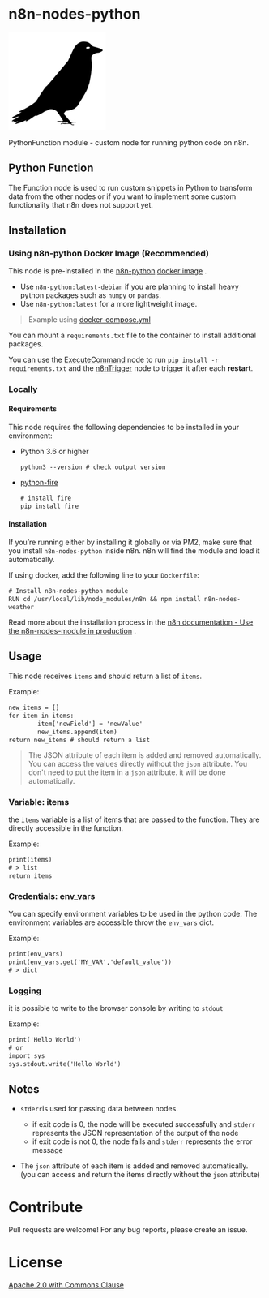# n8n-nodes-python

![n8n.io - Workflow Automation](https://raw.githubusercontent.com/n8n-io/n8n/master/assets/n8n-logo.png)

PythonFunction module - custom node for running python code on n8n.

## Python Function

The Function node is used to run custom snippets in Python to transform data from the other nodes or if you want to
implement some custom functionality that n8n does not support yet.

## Installation

### Using n8n-python Docker Image (Recommended)

This node is pre-installed in
the [n8n-python](https://github.com/naskio/docker-n8n-python) [docker image](https://hub.docker.com/r/naskio/n8n-python)
.

- Use `n8n-python:latest-debian` if you are planning to install heavy python packages such as `numpy` or `pandas`.
- Use `n8n-python:latest` for a more lightweight image.

> Example using [docker-compose.yml](https://github.com/naskio/docker-n8n-python/blob/main/demo/docker-compose-local.yml)

You can mount a `requirements.txt` file to the container to install additional packages.

You can use the [ExecuteCommand](https://n8n.io/integrations/n8n-nodes-base.executeCommand) node to
run `pip install -r requirements.txt`
and the [n8nTrigger](https://n8n.io/integrations/n8n-nodes-base.n8nTrigger) node to trigger it after each **restart**.

### Locally

#### Requirements

This node requires the following dependencies to be installed in your environment:

- Python 3.6 or higher
	```shell
	python3 --version # check output version
	```

- [python-fire](https://www.github.com/google/python-fire)
	```shell
	# install fire
	pip install fire
	```

#### Installation

If you’re running either by installing it globally or via PM2, make sure that you install `n8n-nodes-python` inside n8n.
n8n will find the module and load it automatically.

If using docker, add the following line to your `Dockerfile`:

```shell
# Install n8n-nodes-python module
RUN cd /usr/local/lib/node_modules/n8n && npm install n8n-nodes-weather
```

Read more about the installation process in
the [n8n documentation - Use the n8n-nodes-module in production](https://docs.n8n.io/nodes/creating-nodes/create-n8n-nodes-module.html#use-the-n8n-nodes-module-in-production)
.

## Usage

This node receives `ìtems` and should return a list of `items`.

Example:

```python3
new_items = []
for item in items:
		item['newField'] = 'newValue'
		new_items.append(item)
return new_items # should return a list
```

> The JSON attribute of each item is added and removed automatically.
> You can access the values directly without the `json` attribute.
> You don't need to put the item in a `json` attribute. it will be done automatically.

### Variable: items

the `items` variable is a list of items that are passed to the function. They are directly accessible in the function.

Example:

```python3
print(items)
# > list
return items
```

### Credentials: env_vars

You can specify environment variables to be used in the python code. The environment variables are accessible throw
the `env_vars` dict.

Example:

```python3
print(env_vars)
print(env_vars.get('MY_VAR','default_value'))
# > dict
```

### Logging

it is possible to write to the browser console by writing to `stdout`

Example:

```
print('Hello World')
# or
import sys
sys.stdout.write('Hello World')
```

## Notes

- `stderr`is used for passing data between nodes.

	- if exit code is 0, the node will be executed successfully and `stderr` represents the JSON representation of the
		output of the node
	- if exit code is not 0, the node fails and `stderr` represents the error message


- The `json` attribute of each item is added and removed automatically. (you can access and return the items directly
	without the `json` attribute)

# Contribute

Pull requests are welcome! For any bug reports, please create an issue.

# License

[Apache 2.0 with Commons Clause](LICENSE.md)
